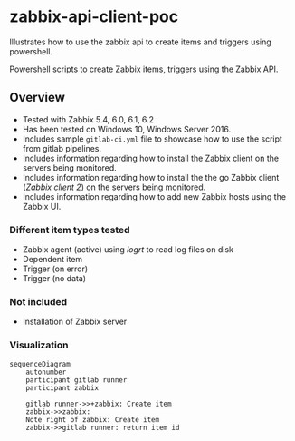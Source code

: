 # zabbix-api-client-poc

Illustrates how to use the zabbix api to create items and triggers using powershell.

Powershell scripts to create Zabbix items, triggers using the Zabbix API.

## Overview

- Tested with Zabbix 5.4, 6.0, 6.1, 6.2
- Has been tested on Windows 10, Windows Server 2016.
- Includes sample `gitlab-ci.yml` file to showcase how to use the script from gitlab pipelines.
- Includes information regarding how to install the Zabbix client on the servers being monitored.
- Includes information regarding how to install the the go Zabbix client (*Zabbix client 2*) on the servers being monitored.
- Includes information regarding how to add new Zabbix hosts using the Zabbix UI.

### Different item types tested

- Zabbix agent (active) using *logrt* to read log files on disk
- Dependent item
- Trigger (on error)
- Trigger (no data)

### Not included

- Installation of Zabbix server


### Visualization

```mermaid
sequenceDiagram
    autonumber
    participant gitlab runner
    participant zabbix
    
    gitlab runner->>+zabbix: Create item
    zabbix->>zabbix: 
    Note right of zabbix: Create item
    zabbix->>gitlab runner: return item id
```
